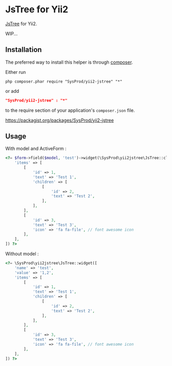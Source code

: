 JsTree for Yii2
===============

[JsTree](http://www.jstree.com/) for Yii2.

WIP...

Installation
------------
The preferred way to install this helper is through [composer](http://getcomposer.org/download/).

Either run

```
php composer.phar require "SysProd/yii2-jstree" "*"
```

or add

```json
"SysProd/yii2-jstree" : "*"
```

to the require section of your application's `composer.json` file.

https://packagist.org/packages/SysProd/yii2-jstree

Usage
-----

With model and ActiveForm :
```php
<?= $form->field($model, 'test')->widget(\SysProd\yii2jstree\JsTree::className(), [
	'items' => [
		[
			'id' => 1,
			'text' => 'Test 1',
			'children' => [
				[
					'id' => 2,
					'text' => 'Test 2',
				],
			],
		],
		[
			'id' => 3,
			'text' => 'Test 3',
			'icon' => 'fa fa-file',	// font awesome icon
		],
	],
]) ?>
```

Without model :
```php
<?= \SysProd\yii2jstree\JsTree::widget([
	'name' => 'test',
	'value' => '1,2',
	'items' => [
		[
			'id' => 1,
			'text' => 'Test 1',
			'children' => [
				[
					'id' => 2,
					'text' => 'Test 2',
				],
			],
		],
		[
			'id' => 3,
			'text' => 'Test 3',
			'icon' => 'fa fa-file',	// font awesome icon
		],
	],
]) ?>
```
